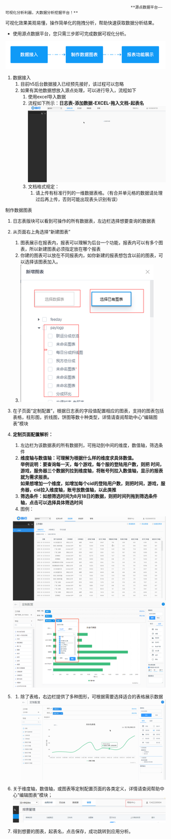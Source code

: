 ```
                                                       **源点数据平台——可视化分析利器，大数据分析挖掘平台！**
```

可视化效果美观易懂，操作简单化的拖拽分析，帮助快速获取数据分析结果。

* 使用源点数据平台，您只需三步即可完成数据可视化分析。

![](/assets/基本使用流程.png)

1. 数据接入
   1. 目前h5后台数据接入已经预先接好，该过程可以忽略
   2. 如果有其他数据想放入源点处理，可以进行导入，流程如下
      1. 使用excel导入数据
      2. 流程如下所示：**日志表-添加数据-EXCEL-拖入文档-起表名**![](/assets/step1数据接入.gif)
      3. 文档格式规定：
         1. 请上传有标准行列的一维数据表格。（有合并单元格的数据请处理过后再上传，否则可能出现表头识别有误）

制作数据图表

1. 日志表版块可以看到可操作的所有数据表，左边栏选择想要查询的数据表
2. 从页面右上角选择“新建图表”
   1. 图表展示在报表内，报表可以理解为后台一个功能，报表内可以有多个图表，所以新建图表必须指定放在哪个报表
   2. 你建的图表可以放在不同报表内，如你新建的报表想包含以前的图表，可以选择该图表加入。
   3. ![](/assets/import1.png)
3. 在子页面“定制配置”，根据日志表的字段值配置相应的图表，支持的图表包括表格，柱形图，折线图，饼图等数十种类型，详情请查阅帮助中心“编辑图表”模块
4. **定制页面配置解析：**  
   1. 左边栏为该数据表的所有数据列，可拖动到中间的维度，数值轴，筛选条件  
   2. **维度轴与数值轴：可理解为根据什么样的维度求具体数值。**  
      **举例说明：要查询每一天，每个游戏，每个服的登陆用户数，则把 时间，游戏，服务器三个数据列拉到维度轴，将账号列拉入数值轴，显示的报表就为需求报表。**  
      **如果想增加一个维度，如增加每个cid的登陆用户数，则把时间，游戏，服务器，cid拉入维度轴，账号放数值轴，以此类推**  
   3. **筛选条件：如想筛选时间为8月18日的数据，则把时间列拖到筛选条件轴，点击可以选择具体筛选时间**  
   4. 图例：

   ![](/assets/step2图表配置.gif)![](/assets/文本筛选.png)

5. 1. 除了表格，右边栏提供了多种图形，可根据需要选择适合的表格展示数据![](/assets/step2.1图表配置.gif)
6. 关于维度轴，数值轴，或图表等定制配置页面的各类定义，详情请查阅帮助中心“编辑图表”模块；![](/assets/import.png)
7. 得到想要的图表，起表名，点击保存，成功跳转到应用分析。




